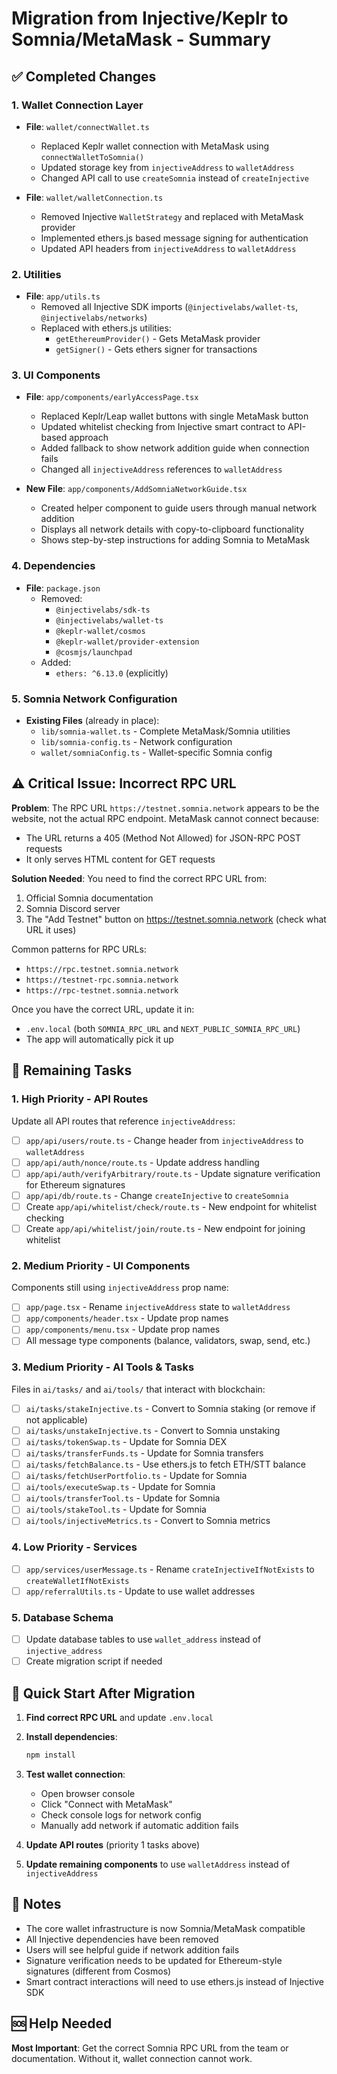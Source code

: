 # Migration from Injective/Keplr to Somnia/MetaMask - Summary

## ✅ Completed Changes

### 1. Wallet Connection Layer
- **File**: `wallet/connectWallet.ts`
  - Replaced Keplr wallet connection with MetaMask using `connectWalletToSomnia()`
  - Updated storage key from `injectiveAddress` to `walletAddress`
  - Changed API call to use `createSomnia` instead of `createInjective`

- **File**: `wallet/walletConnection.ts`
  - Removed Injective `WalletStrategy` and replaced with MetaMask provider
  - Implemented ethers.js based message signing for authentication
  - Updated API headers from `injectiveAddress` to `walletAddress`

### 2. Utilities
- **File**: `app/utils.ts`
  - Removed all Injective SDK imports (`@injectivelabs/wallet-ts`, `@injectivelabs/networks`)
  - Replaced with ethers.js utilities:
    - `getEthereumProvider()` - Gets MetaMask provider
    - `getSigner()` - Gets ethers signer for transactions

### 3. UI Components
- **File**: `app/components/earlyAccessPage.tsx`
  - Replaced Keplr/Leap wallet buttons with single MetaMask button
  - Updated whitelist checking from Injective smart contract to API-based approach
  - Added fallback to show network addition guide when connection fails
  - Changed all `injectiveAddress` references to `walletAddress`

- **New File**: `app/components/AddSomniaNetworkGuide.tsx`
  - Created helper component to guide users through manual network addition
  - Displays all network details with copy-to-clipboard functionality
  - Shows step-by-step instructions for adding Somnia to MetaMask

### 4. Dependencies
- **File**: `package.json`
  - Removed:
    - `@injectivelabs/sdk-ts`
    - `@injectivelabs/wallet-ts`
    - `@keplr-wallet/cosmos`
    - `@keplr-wallet/provider-extension`
    - `@cosmjs/launchpad`
  - Added:
    - `ethers: ^6.13.0` (explicitly)

### 5. Somnia Network Configuration
- **Existing Files** (already in place):
  - `lib/somnia-wallet.ts` - Complete MetaMask/Somnia utilities
  - `lib/somnia-config.ts` - Network configuration
  - `wallet/somniaConfig.ts` - Wallet-specific Somnia config

## ⚠️ Critical Issue: Incorrect RPC URL

**Problem**: The RPC URL `https://testnet.somnia.network` appears to be the website, not the actual RPC endpoint. MetaMask cannot connect because:
- The URL returns a 405 (Method Not Allowed) for JSON-RPC POST requests
- It only serves HTML content for GET requests

**Solution Needed**: 
You need to find the correct RPC URL from:
1. Official Somnia documentation
2. Somnia Discord server
3. The "Add Testnet" button on https://testnet.somnia.network (check what URL it uses)

Common patterns for RPC URLs:
- `https://rpc.testnet.somnia.network`
- `https://testnet-rpc.somnia.network`
- `https://rpc-testnet.somnia.network`

Once you have the correct URL, update it in:
- `.env.local` (both `SOMNIA_RPC_URL` and `NEXT_PUBLIC_SOMNIA_RPC_URL`)
- The app will automatically pick it up

## 🔧 Remaining Tasks

### 1. High Priority - API Routes
Update all API routes that reference `injectiveAddress`:
- [ ] `app/api/users/route.ts` - Change header from `injectiveAddress` to `walletAddress`
- [ ] `app/api/auth/nonce/route.ts` - Update address handling
- [ ] `app/api/auth/verifyArbitrary/route.ts` - Update signature verification for Ethereum signatures
- [ ] `app/api/db/route.ts` - Change `createInjective` to `createSomnia`
- [ ] Create `app/api/whitelist/check/route.ts` - New endpoint for whitelist checking
- [ ] Create `app/api/whitelist/join/route.ts` - New endpoint for joining whitelist

### 2. Medium Priority - UI Components  
Components still using `injectiveAddress` prop name:
- [ ] `app/page.tsx` - Rename `injectiveAddress` state to `walletAddress`
- [ ] `app/components/header.tsx` - Update prop names
- [ ] `app/components/menu.tsx` - Update prop names
- [ ] All message type components (balance, validators, swap, send, etc.)

### 3. Medium Priority - AI Tools & Tasks
Files in `ai/tasks/` and `ai/tools/` that interact with blockchain:
- [ ] `ai/tasks/stakeInjective.ts` - Convert to Somnia staking (or remove if not applicable)
- [ ] `ai/tasks/unstakeInjective.ts` - Convert to Somnia unstaking
- [ ] `ai/tasks/tokenSwap.ts` - Update for Somnia DEX
- [ ] `ai/tasks/transferFunds.ts` - Update for Somnia transfers
- [ ] `ai/tasks/fetchBalance.ts` - Use ethers.js to fetch ETH/STT balance
- [ ] `ai/tasks/fetchUserPortfolio.ts` - Update for Somnia
- [ ] `ai/tools/executeSwap.ts` - Update for Somnia
- [ ] `ai/tools/transferTool.ts` - Update for Somnia
- [ ] `ai/tools/stakeTool.ts` - Update for Somnia
- [ ] `ai/tools/injectiveMetrics.ts` - Convert to Somnia metrics

### 4. Low Priority - Services
- [ ] `app/services/userMessage.ts` - Rename `crateInjectiveIfNotExists` to `createWalletIfNotExists`
- [ ] `app/referralUtils.ts` - Update to use wallet addresses

### 5. Database Schema
- [ ] Update database tables to use `wallet_address` instead of `injective_address`
- [ ] Create migration script if needed

## 🚀 Quick Start After Migration

1. **Find correct RPC URL** and update `.env.local`
2. **Install dependencies**:
   ```bash
   npm install
   ```
3. **Test wallet connection**:
   - Open browser console
   - Click "Connect with MetaMask"
   - Check console logs for network config
   - Manually add network if automatic addition fails

4. **Update API routes** (priority 1 tasks above)

5. **Update remaining components** to use `walletAddress` instead of `injectiveAddress`

## 📝 Notes

- The core wallet infrastructure is now Somnia/MetaMask compatible
- All Injective dependencies have been removed
- Users will see helpful guide if network addition fails
- Signature verification needs to be updated for Ethereum-style signatures (different from Cosmos)
- Smart contract interactions will need to use ethers.js instead of Injective SDK

## 🆘 Help Needed

**Most Important**: Get the correct Somnia RPC URL from the team or documentation. Without it, wallet connection cannot work.
